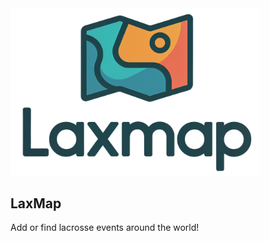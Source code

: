 <img src="assets/logoCrop.png" alt="LaxMap" width="400">
<h2>LaxMap</h2>
Add or find lacrosse events around the world!
